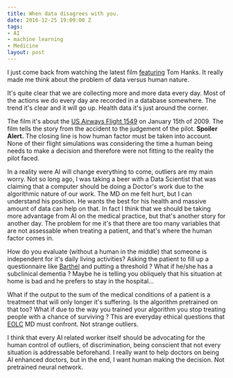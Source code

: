 ```yaml
---
title: When data disagrees with you.
date: 2016-12-25 19:09:00 Z
tags:
- AI
- machine learning
- Medicine
layout: post
---
```


I just come back from watching the latest film [featuring](https://en.wikipedia.org/wiki/Sully_(film)) Tom Hanks. It really made me think about the problem of data versus human nature.

It's quite clear that we are collecting more and more data every day.  Most of the actions we do every day are recorded in a database somewhere. The trend it's clear and it will go up. Health data it's just around the corner.

The film it's about the [US Airways Flight 1549](https://en.wikipedia.org/wiki/US_Airways_Flight_1549) on January 15th of 2009. The film tells the story from the accident to the judgement of the pilot. **Spoiler Alert.** The closing line is how human factor must be taken into account. None of their flight simulations was considering the time a human being needs to make a decision and therefore were not fitting to the reality the pilot faced.

In a reality were AI will change everything to come, outliers are my main worry. Not so long ago, I was taking a beer with a Data Scientist that was claiming that a computer should be doing a Doctor's work due to the algorithmic nature of our work. The MD on me felt hurt, but I can understand his position. He wants the best for his health and massive amount of data can help on that. In fact I think that we should be taking more advantage from AI on the medical practice, but that's another story for another day. The problem for me it's that there are too many variables that are not assessable when treating a patient, and that's where the human factor comes in.

How do you evaluate (without a human in the middle) that someone is independent for it's daily living activities? Asking the patient to fill up a questionnaire like [Barthel](https://en.wikipedia.org/wiki/Barthel_scale) and putting a threshold ? What if he/she has a subclinical dementia ? Maybe he is telling you obliquely that his situation at home is bad and he prefers to stay in the hospital...

What if the output to the sum of the medical conditions of a patient is a treatment that will only longer it's suffering. Is the algorithm pretrained on that too? What if due to the way you trained your algorithm you stop treating people with a chance of surviving ? This are everyday ethical questions that [EOLC](https://en.wikipedia.org/wiki/End-of-life_care) MD must confront. Not strange outliers.

I think that every AI related worker itself should be advocating for the human control of outliers, of discrimination, being conscient that not every situation is addressable beforehand. I really want to help doctors on being AI enhanced doctors, but in the end, I want human making the decision. Not pretrained neural network.

